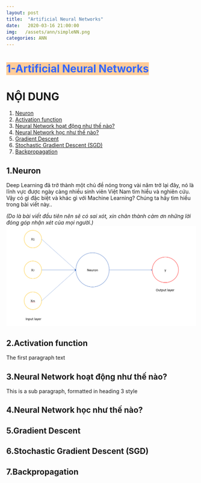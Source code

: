 ```yaml
---
layout: post
title:  "Artificial Neural Networks"
date:   2020-03-16 21:00:00
img:   /assets/ann/simpleNN.png
categories: ANN
---
```

<h1 style="text-align: justify;"><span style="color: #3366ff; background-color: #ffcc99;"><strong>1-Artificial Neural Networks</strong></span></h1>  

<h1 id="n-i-dung">NỘI DUNG</h1>
<ol>
<li><a href="#0">Neuron</a></li>
<li><a href="#1">Activation function</a></li>
<li><a href="#2">Neural Network hoạt động như thế nào?</a>  </li>
<li><a href="#3">Neural Network học như thế nào?</a></li>
<li><a href="#4">Gradient Descent</a></li>
<li><a href="#5">Stochastic Gradient Descent (SGD)</a></li>
<li><a href="#6">Backpropagation</a></li>
</ol>
<h2 id="1-neuron-a-name-0-a-">1.Neuron <a name="0"></a></h2>
<p> Deep Learning đã trở thành một chủ đề nóng trong vài năm trở lại đây, nó là lĩnh vực được ngày càng nhiều sinh viên Việt Nam tìm hiểu và nghiên cứu. Vậy có gì đặc biệt và khác gì với Machine Learning? Chúng ta hãy tìm hiều trong bài viết này..  </p>
<p> <em>(Do là bài viết đầu tiên nên sẽ có sai xót, xin chân thành cảm ơn những lời đóng góp nhận xét của mọi người.)</em><br> <img src="../image_data/2020-17-03-simpleNN.png" alt="Neural Network đơn giản"></p>
<h2 id="2-activation-function-a-name-1-a-">2.Activation function <a name="1"></a></h2>
<p>The first paragraph text</p>
<h2 id="3-neural-network-ho-t-ng-nh-th-n-o-a-name-2-a-">3.Neural Network hoạt động như thế nào? <a name="2"></a></h2>
<p>This is a sub paragraph, formatted in heading 3 style</p>
<h2 id="4-neural-network-h-c-nh-th-n-o-a-name-3-a-">4.Neural Network học như thế nào? <a name="3"></a></h2>
<h2 id="5-gradient-descent-a-name-4-a-">5.Gradient Descent <a name="4"></a></h2>
<h2 id="6-stochastic-gradient-descent-sgd-a-name-5-a-">6.Stochastic Gradient Descent (SGD) <a name="5"></a></h2>
<h2 id="7-backpropagation-a-name-6-a-">7.Backpropagation <a name="6"></a></h2>


[jekyll]:      http://jekyllrb.com
[jekyll-gh]:   https://github.com/jekyll/jekyll
[jekyll-help]: https://github.com/jekyll/jekyll-help
